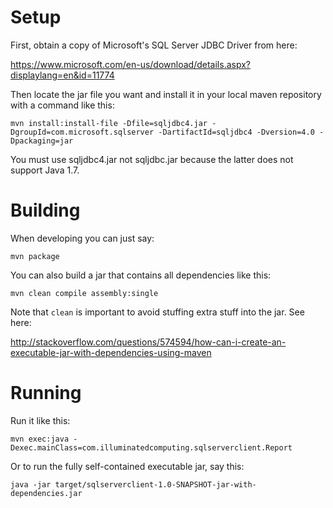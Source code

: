 Setup
=====

First, obtain a copy of Microsoft's SQL Server JDBC Driver from here:

https://www.microsoft.com/en-us/download/details.aspx?displaylang=en&id=11774

Then locate the jar file you want and install it in your local maven repository with a command like this:

    mvn install:install-file -Dfile=sqljdbc4.jar -DgroupId=com.microsoft.sqlserver -DartifactId=sqljdbc4 -Dversion=4.0 -Dpackaging=jar

You must use sqljdbc4.jar not sqljdbc.jar because the latter does not support Java 1.7.


Building
========

When developing you can just say:

    mvn package

You can also build a jar that contains all dependencies like this:

    mvn clean compile assembly:single

Note that `clean` is important to avoid stuffing extra stuff into the jar. See here:

http://stackoverflow.com/questions/574594/how-can-i-create-an-executable-jar-with-dependencies-using-maven

Running
=======

Run it like this:

    mvn exec:java -Dexec.mainClass=com.illuminatedcomputing.sqlserverclient.Report

Or to run the fully self-contained executable jar, say this:

    java -jar target/sqlserverclient-1.0-SNAPSHOT-jar-with-dependencies.jar

